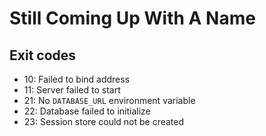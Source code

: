 # Still Coming Up With A Name

## Exit codes

- 10: Failed to bind address
- 11: Server failed to start
- 21: No `DATABASE_URL` environment variable
- 22: Database failed to initialize
- 23: Session store could not be created
